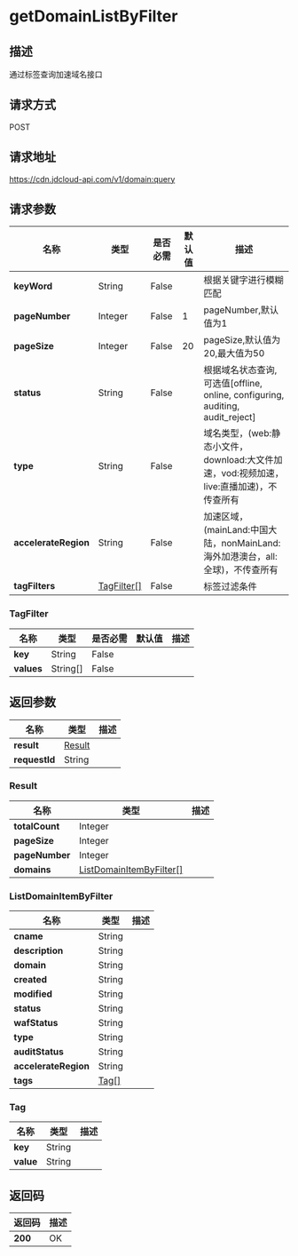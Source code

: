 # getDomainListByFilter


## 描述
通过标签查询加速域名接口

## 请求方式
POST

## 请求地址
https://cdn.jdcloud-api.com/v1/domain:query


## 请求参数
|名称|类型|是否必需|默认值|描述|
|---|---|---|---|---|
|**keyWord**|String|False| |根据关键字进行模糊匹配|
|**pageNumber**|Integer|False|1|pageNumber,默认值为1|
|**pageSize**|Integer|False|20|pageSize,默认值为20,最大值为50|
|**status**|String|False| |根据域名状态查询, 可选值[offline, online, configuring, auditing, audit_reject]|
|**type**|String|False| |域名类型，(web:静态小文件，download:大文件加速，vod:视频加速，live:直播加速)，不传查所有|
|**accelerateRegion**|String|False| |加速区域，(mainLand:中国大陆，nonMainLand:海外加港澳台，all:全球)，不传查所有|
|**tagFilters**|[TagFilter[]](getdomainlistbyfilter#tagfilter)|False| |标签过滤条件|

### <div id="tagfilter">TagFilter</div>
|名称|类型|是否必需|默认值|描述|
|---|---|---|---|---|
|**key**|String|False| | |
|**values**|String[]|False| | |

## 返回参数
|名称|类型|描述|
|---|---|---|
|**result**|[Result](getdomainlistbyfilter#result)| |
|**requestId**|String| |

### <div id="result">Result</div>
|名称|类型|描述|
|---|---|---|
|**totalCount**|Integer| |
|**pageSize**|Integer| |
|**pageNumber**|Integer| |
|**domains**|[ListDomainItemByFilter[]](getdomainlistbyfilter#listdomainitembyfilter)| |
### <div id="listdomainitembyfilter">ListDomainItemByFilter</div>
|名称|类型|描述|
|---|---|---|
|**cname**|String| |
|**description**|String| |
|**domain**|String| |
|**created**|String| |
|**modified**|String| |
|**status**|String| |
|**wafStatus**|String| |
|**type**|String| |
|**auditStatus**|String| |
|**accelerateRegion**|String| |
|**tags**|[Tag[]](getdomainlistbyfilter#tag)| |
### <div id="tag">Tag</div>
|名称|类型|描述|
|---|---|---|
|**key**|String| |
|**value**|String| |

## 返回码
|返回码|描述|
|---|---|
|**200**|OK|
